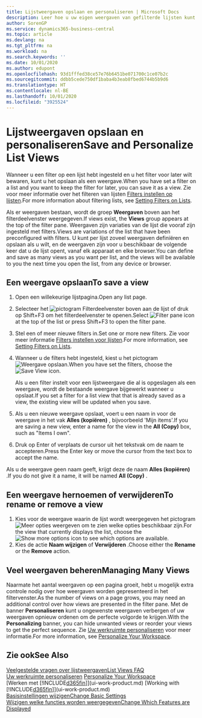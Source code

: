 ```yaml
---
title: Lijstweergaven opslaan en personaliseren | Microsoft Docs
description: Leer hoe u uw eigen weergaven van gefilterde lijsten kunt maken.
author: SorenGP
ms.service: dynamics365-business-central
ms.topic: article
ms.devlang: na
ms.tgt_pltfrm: na
ms.workload: na
ms.search.keywords: ''
ms.date: 10/01/2020
ms.author: edupont
ms.openlocfilehash: 93d1fffed38ce57e76b6451be071700c1ce07b2c
ms.sourcegitcommit: ddbb5cede750df1baba4b3eab8fbed6744b5b9d6
ms.translationtype: HT
ms.contentlocale: nl-BE
ms.lasthandoff: 10/01/2020
ms.locfileid: "3925524"
---
```

# <a name="save-and-personalize-list-views"></a><span data-ttu-id="73d60-103">Lijstweergaven opslaan en personaliseren</span><span class="sxs-lookup"><span data-stu-id="73d60-103">Save and Personalize List Views</span></span>
<span data-ttu-id="73d60-104">Wanneer u een filter op een lijst hebt ingesteld en u het filter voor later wilt bewaren, kunt u het opslaan als een weergave.</span><span class="sxs-lookup"><span data-stu-id="73d60-104">When you have set a filter on a list and you want to keep the filter for later, you can save it as a view.</span></span> <span data-ttu-id="73d60-105">Zie voor meer informatie over het filteren van lijsten [Filters instellen op lijsten](ui-enter-criteria-filters.md#setting-filters-on-lists).</span><span class="sxs-lookup"><span data-stu-id="73d60-105">For more information about filtering lists, see [Setting Filters on Lists](ui-enter-criteria-filters.md#setting-filters-on-lists).</span></span>

<span data-ttu-id="73d60-106">Als er weergaven bestaan, wordt de groep **Weergaven** boven aan het filterdeelvenster weergegeven.</span><span class="sxs-lookup"><span data-stu-id="73d60-106">If views exist, the **Views** group appears at the top of the filter pane.</span></span> <span data-ttu-id="73d60-107">Weergaven zijn variaties van de lijst die vooraf zijn ingesteld met filters.</span><span class="sxs-lookup"><span data-stu-id="73d60-107">Views are variations of the list that have been preconfigured with filters.</span></span> <span data-ttu-id="73d60-108">U kunt per lijst zoveel weergaven definiëren en opslaan als u wilt, en de weergaven zijn voor u beschikbaar de volgende keer dat u de lijst opent, vanaf elk apparaat en elke browser.</span><span class="sxs-lookup"><span data-stu-id="73d60-108">You can define and save as many views as you want per list, and the views will be available to you the next time you open the list, from any device or browser.</span></span>

## <a name="to-save-a-view"></a><span data-ttu-id="73d60-109">Een weergave opslaan</span><span class="sxs-lookup"><span data-stu-id="73d60-109">To save a view</span></span>
1. <span data-ttu-id="73d60-110">Open een willekeurige lijstpagina.</span><span class="sxs-lookup"><span data-stu-id="73d60-110">Open any list page.</span></span>
2. <span data-ttu-id="73d60-111">Selecteer het ![pictogram Filterdeelvenster](media/open-filter-pane-icon.png "Pictogram Filterdeelvenster") boven aan de lijst of druk op Shift+F3 om het filterdeelvenster te openen.</span><span class="sxs-lookup"><span data-stu-id="73d60-111">Select ![Filter pane icon](media/open-filter-pane-icon.png "Filter pane icon") at the top of the list or press Shift+F3 to open the filter pane.</span></span>
3. <span data-ttu-id="73d60-112">Stel een of meer nieuwe filters in.</span><span class="sxs-lookup"><span data-stu-id="73d60-112">Set one or more new filters.</span></span> <span data-ttu-id="73d60-113">Zie voor meer informatie [Filters instellen voor lijsten](ui-enter-criteria-filters.md#setting-filters-on-lists).</span><span class="sxs-lookup"><span data-stu-id="73d60-113">For more information, see [Setting Filters on Lists](ui-enter-criteria-filters.md#setting-filters-on-lists).</span></span>
4. <span data-ttu-id="73d60-114">Wanneer u de filters hebt ingesteld, kiest u het pictogram ![Weergave opslaan](media/save_view_icon.png "Weergave opslaan").</span><span class="sxs-lookup"><span data-stu-id="73d60-114">When you have set the filters, choose the ![Save View](media/save_view_icon.png "Save View") icon.</span></span>

    <span data-ttu-id="73d60-115">Als u een filter instelt voor een lijstweergave die al is opgeslagen als een weergave, wordt de bestaande weergave bijgewerkt wanneer u opslaat.</span><span class="sxs-lookup"><span data-stu-id="73d60-115">If you set a filter for a list view that that is already saved as a view, the existing view will be updated when you save.</span></span>
5. <span data-ttu-id="73d60-116">Als u een nieuwe weergave opslaat, voert u een naam in voor de weergave in het vak **Alles (kopiëren)** , bijvoorbeeld 'Mijn items'.</span><span class="sxs-lookup"><span data-stu-id="73d60-116">If you are saving a new view, enter a name for the view in the **All (Copy)** box, such as "Items I own".</span></span>
6. <span data-ttu-id="73d60-117">Druk op Enter of verplaats de cursor uit het tekstvak om de naam te accepteren.</span><span class="sxs-lookup"><span data-stu-id="73d60-117">Press the Enter key or move the cursor from the text box to accept the name.</span></span>

<span data-ttu-id="73d60-118">Als u de weergave geen naam geeft, krijgt deze de naam **Alles (kopiëren)** .</span><span class="sxs-lookup"><span data-stu-id="73d60-118">If you do not give it a name, it will be named **All (Copy)** .</span></span>

## <a name="to-rename-or-remove-a-view"></a><span data-ttu-id="73d60-119">Een weergave hernoemen of verwijderen</span><span class="sxs-lookup"><span data-stu-id="73d60-119">To rename or remove a view</span></span>
1. <span data-ttu-id="73d60-120">Kies voor de weergave waarin de lijst wordt weergegeven het pictogram ![Meer opties weergeven](media/show-more-options-icon.png "Meer opties weergeven") om te zien welke opties beschikbaar zijn.</span><span class="sxs-lookup"><span data-stu-id="73d60-120">For the view that currently displays the list, choose the ![Show more options](media/show-more-options-icon.png "Show more options") icon to see which options are available.</span></span>
2. <span data-ttu-id="73d60-121">Kies de actie **Naam wijzigen** of **Verwijderen** .</span><span class="sxs-lookup"><span data-stu-id="73d60-121">Choose either the **Rename** or the **Remove** action.</span></span>

## <a name="managing-many-views"></a><span data-ttu-id="73d60-122">Veel weergaven beheren</span><span class="sxs-lookup"><span data-stu-id="73d60-122">Managing Many Views</span></span>
<span data-ttu-id="73d60-123">Naarmate het aantal weergaven op een pagina groeit, hebt u mogelijk extra controle nodig over hoe weergaven worden gepresenteerd in het filtervenster.</span><span class="sxs-lookup"><span data-stu-id="73d60-123">As the number of views on a page grows, you may need an additional control over how views are presented in the filter pane.</span></span> <span data-ttu-id="73d60-124">Met de banner **Personaliseren** kunt u ongewenste weergaven verbergen of uw weergaven opnieuw ordenen om de perfecte volgorde te krijgen.</span><span class="sxs-lookup"><span data-stu-id="73d60-124">With the **Personalizing** banner, you can hide unwanted views or reorder your views to get the perfect sequence.</span></span> <span data-ttu-id="73d60-125">Zie [Uw werkruimte personaliseren](ui-personalization-user.md) voor meer informatie.</span><span class="sxs-lookup"><span data-stu-id="73d60-125">For more information, see [Personalize Your Workspace](ui-personalization-user.md).</span></span>

## <a name="see-also"></a><span data-ttu-id="73d60-126">Zie ook</span><span class="sxs-lookup"><span data-stu-id="73d60-126">See Also</span></span>
[<span data-ttu-id="73d60-127">Veelgestelde vragen over lijstweergaven</span><span class="sxs-lookup"><span data-stu-id="73d60-127">List Views FAQ</span></span>](ui-views-faq.md)  
<span data-ttu-id="73d60-128">[Uw werkruimte personaliseren](ui-personalization-user.md)  </span><span class="sxs-lookup"><span data-stu-id="73d60-128">[Personalize Your Workspace](ui-personalization-user.md)  </span></span>  
<span data-ttu-id="73d60-129">[Werken met [!INCLUDE[d365fin](includes/d365fin_md.md)]](ui-work-product.md)  </span><span class="sxs-lookup"><span data-stu-id="73d60-129">[Working with [!INCLUDE[d365fin](includes/d365fin_md.md)]](ui-work-product.md)  </span></span>  
[<span data-ttu-id="73d60-130">Basisinstellingen wijzigen</span><span class="sxs-lookup"><span data-stu-id="73d60-130">Change Basic Settings</span></span>](ui-change-basic-settings.md)  
[<span data-ttu-id="73d60-131">Wijzigen welke functies worden weergegeven</span><span class="sxs-lookup"><span data-stu-id="73d60-131">Change Which Features are Displayed</span></span>](ui-experiences.md)  
